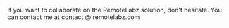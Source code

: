 If you want to collaborate on the RemoteLabz solution, don't hesitate. You can contact me at contact @ remotelabz.com
